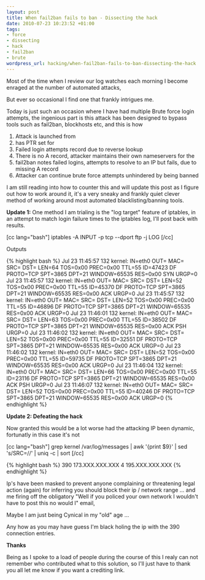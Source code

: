 ```yaml
--- 
layout: post
title: When fail2ban fails to ban - Dissecting the hack
date: 2010-07-23 10:23:52 +01:00
tags: 
- force
- dissecting
- hack
- fail2ban
- brute
wordpress_url: hacking/when-fail2ban-fails-to-ban-dissecting-the-hack
---
```

Most of the time when I review our log watches each morning I become enraged at the number of automated attacks,

But ever so occasional I find one that frankly intrigues me.

Today is just such an occasion where I have had multiple Brute force login attempts, the ingenious part is this attack has been designed to bypass tools such as fail2ban, blockhosts etc, and this is how
<ol>
	<li>Attack is launched from <strong></strong></li>
	<li><strong></strong> has PTR set for <strong></strong></li>
	<li>Failed login attempts record <strong></strong> due to reverse lookup</li>
	<li>There is no A record, attacker maintains their own nameservers for the <strong></strong></li>
	<li>fail2ban notes failed logins, attempts to resolve <strong></strong> to an IP but fails, due to missing A record</li>
	<li> Attacker can continue brute force attempts unhindered by being banned</li>
</ol>
I am still reading into how to counter this and will update this post as I figure out how to work around it, it's a very sneaky and frankly quiet clever method of working around most automated blacklisting/banning tools.

<strong>Update 1:</strong>
One method I am trialing is the "log target" feature of iptables, in an attempt to match login failure times to the iptables log, I'll post back with results.

[cc lang="bash"]
iptables -A INPUT -p tcp --dport ftp -j LOG
[/cc]

Outputs

{% highlight bash %}
Jul 23 11:45:57 132 kernel: IN=eth0 OUT= MAC=<mac addr> SRC=<connecitng ip> DST=<server ip> LEN=64 TOS=0x00 PREC=0x00 TTL=55 ID=47423 DF PROTO=TCP SPT=3865 DPT=21 WINDOW=65535 RES=0x00 SYN URGP=0 
Jul 23 11:45:57 132 kernel: IN=eth0 OUT= MAC=<mac addr> SRC=<connecitng ip> DST=<server ip> LEN=52 TOS=0x00 PREC=0x00 TTL=55 ID=45370 DF PROTO=TCP SPT=3865 DPT=21 WINDOW=65535 RES=0x00 ACK URGP=0 
Jul 23 11:45:57 132 kernel: IN=eth0 OUT= MAC=<mac addr> SRC=<connecitng ip> DST=<server ip> LEN=52 TOS=0x00 PREC=0x00 TTL=55 ID=46896 DF PROTO=TCP SPT=3865 DPT=21 WINDOW=65535 RES=0x00 ACK URGP=0 
Jul 23 11:46:01 132 kernel: IN=eth0 OUT= MAC=<mac addr> SRC=<connecitng ip> DST=<server ip> LEN=63 TOS=0x00 PREC=0x00 TTL=55 ID=38502 DF PROTO=TCP SPT=3865 DPT=21 WINDOW=65535 RES=0x00 ACK PSH URGP=0 
Jul 23 11:46:02 132 kernel: IN=eth0 OUT= MAC=<mac addr> SRC=<connecitng ip> DST=<server ip> LEN=52 TOS=0x00 PREC=0x00 TTL=55 ID=32551 DF PROTO=TCP SPT=3865 DPT=21 WINDOW=65535 RES=0x00 ACK URGP=0 
Jul 23 11:46:02 132 kernel: IN=eth0 OUT= MAC=<mac addr> SRC=<connecitng ip> DST=<server ip> LEN=52 TOS=0x00 PREC=0x00 TTL=55 ID=59735 DF PROTO=TCP SPT=3865 DPT=21 WINDOW=65535 RES=0x00 ACK URGP=0 
Jul 23 11:46:04 132 kernel: IN=eth0 OUT= MAC=<mac addr> SRC=<connecitng ip> DST=<server ip> LEN=66 TOS=0x00 PREC=0x00 TTL=55 ID=23116 DF PROTO=TCP SPT=3865 DPT=21 WINDOW=65535 RES=0x00 ACK PSH URGP=0 
Jul 23 11:46:07 132 kernel: IN=eth0 OUT= MAC=<mac addr> SRC=<connecitng ip> DST=<server ip> LEN=52 TOS=0x00 PREC=0x00 TTL=55 ID=40246 DF PROTO=TCP SPT=3865 DPT=21 WINDOW=65535 RES=0x00 ACK URGP=0 
{% endhighlight %}

<strong>Update 2: Defeating the hack</strong>

Now granted this would be a lot worse had the attacking IP been dynamic, fortunatly in this case it's not

[cc lang="bash"]
grep kernel /var/log/messages | awk '{print $9}' | sed 's/SRC=//' | uniq -c | sort
[/cc]

{% highlight bash %}
390   173.XXX.XXX.XXX
      4 195.XXX.XXX.XXX
{% endhighlight %}

Ip's have been masked to prevent anyone complaining or threatening legal action (again) for inferring you should block their ip / network range ... and me firing off the obligatory "Well if you policed your own network I wouldn't have to post this no would I" email, 

Maybe I am just being Cynical in my "old" age ...

Any how as you may have guess I'm black holing the ip with the 390 connection entries.

<strong>Thanks</strong>

Being as I spoke to a load of people during the course of this I realy can not remember who contributed what to this solution, so I'll just have to thank you all let me know if you want a crediting link.




